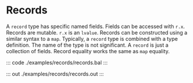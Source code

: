 # Records

A `record` type has specific named fields. Fields can be accessed with `r.x`. Records are mutable. `r.x` is an
`lvalue`. Records can be constructed using a similar syntax to a `map`. Typically, a `record` type is combined
with a type definition. The name of the type is not significant. A `record` is just a collection of fields.
Record equality works the same as `map` equality.


::: code ./examples/records/records.bal :::

::: out ./examples/records/records.out :::